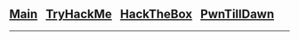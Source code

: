 <h2 class="mume-header" id="mainindexhtml-nbspnbsp-contactcontacthtml"><a
href="../index.html">Main</a>&#xA0;&#xA0;&#xA0;<a 
href="./Post/TryHackMe/index.html">TryHackMe</a>&#xA0;&#xA0;&#xA0;<a
href="./Post/HackTheBox/index.html">HackTheBox</a>&#xA0;&#xA0;&#xA0;<a
href="./Post/PwnTillDawn/index.html">PwnTillDawn</a>&#xA0;&#xA0;&#xA0;</h2>
<hr>